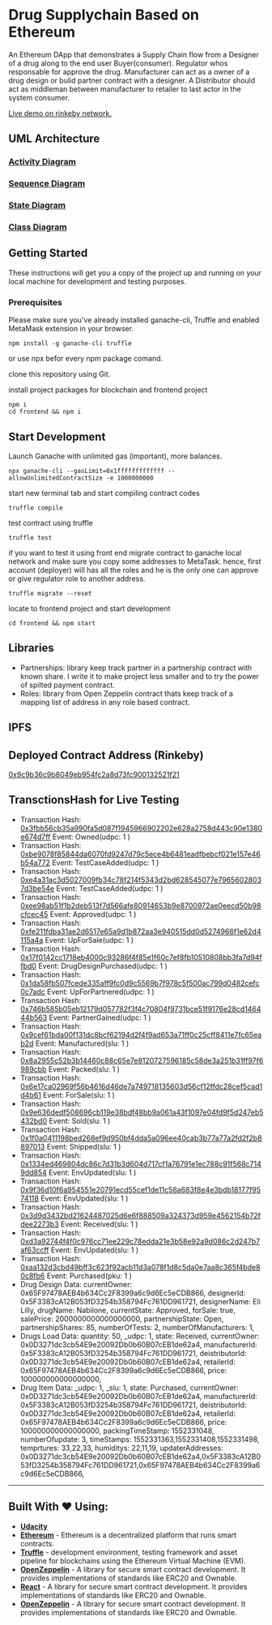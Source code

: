 # Drug Supplychain Based on Ethereum
An Ethereum DApp that demonstrates a Supply Chain flow from a Designer of a drug along to the end user Buyer(consumer). Regulator whos responsable for approve the drug. Manufacturer can act as a owner of a drug design or bulid partner contract with a designer. A Distributor should act as middleman between manufacturer to retailer to last actor in the system consumer.

[Live demo on rinkeby network.](https://drugn-drugz-ukdhcdvqtk.now.sh/)


## UML Architecture

### [Activity Diagram](architecture/ActivityDiagram.png)

### [Sequence Diagram](architecture/SequenceDiagram.png)

### [State Diagram](architecture/StateDiagram.png)

### [Class Diagram](architecture/ClassDiagram.png)

## Getting Started

These instructions will get you a copy of the project up and running on your local machine for development and testing purposes.
### Prerequisites
Please make sure you've already installed ganache-cli, Truffle and enabled MetaMask extension in your browser.
```
npm install -g ganache-cli truffle
```
or use npx befor every npm package comand.

clone this repository using Git.

install project packages for blockchain and frontend project
```
npm i 
cd frontend && npm i
```

## Start Development
Launch Ganache with unlimited gas (important), more balances.
```
npx ganache-cli --gasLimit=0x1fffffffffffff --allowUnlimitedContractSize -e 1000000000
```
start new terminal tab and start compiling contract codes
```
truffle compile
```
test contract using truffle 
```
truffle test
```
if you want to test it using front end migrate contract to ganache local network and make sure you copy some addresses to MetaTask. hence, first account (deployer) will has all the roles and he is the only one can approve or give regulator role to another address.
```
truffle migrate --reset
```
locate to frontend project and start development
```
cd frontend && npm start
```

## Libraries

- Partnerships: library keep track partner in a partnership contract with known share. I write it to make project less smaller and to try the power of spilted payment contract.
- Roles: library from Open Zeppelin contract thats keep track of a mapping list of address in any role based contract.
  

## IPFS


## Deployed Contract Address (Rinkeby)

[0x9c9b36c9b8049eb954fc2a8d73fc900132521f21](https://rinkeby.etherscan.io/address/0x9c9b36c9b8049eb954fc2a8d73fc900132521f21)


## TransctionsHash for Live Testing 

- Transaction Hash: [0x3fbb56cb35a990fa5d087f1945966902202e628a2758d443c90e1380e674d7ff](https://rinkeby.etherscan.io/tx/0x3fbb56cb35a990fa5d087f1945966902202e628a2758d443c90e1380e674d7ff) Event: Owned(udpc: 1 )
- Transaction Hash: [0xbe9078f85844da6070fd9247d79c5ece4b6481eadfbebcf021e157e46b54a772](https://rinkeby.etherscan.io/tx/0xbe9078f85844da6070fd9247d79c5ece4b6481eadfbebcf021e157e46b54a772) Event: TestCaseAdded(udpc: 1 )
- Transaction Hash: [0xe4a31ac3d5027009fb34c78f214f5343d2bd628545077e79656028037d3be54e](https://rinkeby.etherscan.io/tx/0xe4a31ac3d5027009fb34c78f214f5343d2bd628545077e79656028037d3be54e) Event: TestCaseAdded(udpc: 1 )
- Transaction Hash: [0xee98ab51f1b2deb513f7d566afe80914653b9e8700972ae0eecd50b98cfcec45](https://rinkeby.etherscan.io/tx/0xee98ab51f1b2deb513f7d566afe80914653b9e8700972ae0eecd50b98cfcec45) Event: Approved(udpc: 1 )
- Transaction Hash: [0xfe211fdba31ae2d6517e65a9d1b872aa3e940515dd0d5274966f1e62d4115a4a](https://rinkeby.etherscan.io/tx/0xfe211fdba31ae2d6517e65a9d1b872aa3e940515dd0d5274966f1e62d4115a4a) Event: UpForSale(udpc: 1 )
- Transaction Hash: [0x17f0142cc1718eb4000c93286f4f85e1f60c7ef8fb10510808bb3fa7d94ffbd0](https://rinkeby.etherscan.io/tx/0x17f0142cc1718eb4000c93286f4f85e1f60c7ef8fb10510808bb3fa7d94ffbd0) Event: DrugDesignPurchased(udpc: 1 )
- Transaction Hash: [0x1da58fb507fcede335aff9fc0d9c5569b7f978c5f500ac799d0482cefc0c7adc](https://rinkeby.etherscan.io/tx/0x1da58fb507fcede335aff9fc0d9c5569b7f978c5f500ac799d0482cefc0c7adc) Event: UpForPartnered(udpc: 1 )
- Transaction Hash: [0x746b585b05eb12179d057782f3f4c70804f9731bce51f9176e28cd146444b563](https://rinkeby.etherscan.io/tx/0x746b585b05eb12179d057782f3f4c70804f9731bce51f9176e28cd146444b563) Event: PartnerGained(udpc: 1 )
- Transaction Hash: [0x9cef61bda00f131dc8bcf62194d2f4f9ad653a71ff0c25cff8411e7fc65eab2d](https://rinkeby.etherscan.io/tx/0x9cef61bda00f131dc8bcf62194d2f4f9ad653a71ff0c25cff8411e7fc65eab2d) Event: Manufactured(slu: 1 )
- Transaction Hash: [0x8a2955c52b3b14460c88c65e7e8120727596185c58de3a251b31ff97f6989cbb](https://rinkeby.etherscan.io/tx/0x8a2955c52b3b14460c88c65e7e8120727596185c58de3a251b31ff97f6989cbb) Event: Packed(slu: 1 )
- Transaction Hash: [0x6e17ca02969f56b4616d46de7a749718135603d56cf12ffdc28cef5cad1d4b61](https://rinkeby.etherscan.io/tx/0x6e17ca02969f56b4616d46de7a749718135603d56cf12ffdc28cef5cad1d4b61) Event: ForSale(slu: 1 )
- Transaction Hash: [0x9e636dedf508696cb119e38bdf48bb9a061a43f1097e04fd9f5d247eb5432bd0](https://rinkeby.etherscan.io/tx/0x9e636dedf508696cb119e38bdf48bb9a061a43f1097e04fd9f5d247eb5432bd0) Event: Sold(slu: 1 )
- Transaction Hash: [0x1f0a0411198bed268ef9d950bf4dda5a096ee40cab3b77a77a2fd2f2b8897013](https://rinkeby.etherscan.io/tx/0x1f0a0411198bed268ef9d950bf4dda5a096ee40cab3b77a77a2fd2f2b8897013) Event: Shipped(slu: 1 )
- Transaction Hash: [0x1334ed469804dc86c7d31b3d604d717cf1a76791e1ec788c91f568c7149dd854](https://rinkeby.etherscan.io/tx/0x1334ed469804dc86c7d31b3d604d717cf1a76791e1ec788c91f568c7149dd854) Event: EnvUpdated(slu: 1 )
- Transaction Hash: [0x9f36d10f6a954551e20791ecd55cef1de11c56a683f8e4e3bdb18177f9574118](https://rinkeby.etherscan.io/tx/0x9f36d10f6a954551e20791ecd55cef1de11c56a683f8e4e3bdb18177f9574118) Event: EnvUpdated(slu: 1 )
- Transaction Hash: [0x3d9d3432bd21624487025d6e6f888509a324373d959e4562154b72fdee2273b3](https://rinkeby.etherscan.io/tx/0x3d9d3432bd21624487025d6e6f888509a324373d959e4562154b72fdee2273b3) Event: Received(slu: 1 )
- Transaction Hash: [0xd3a92744f4f0c976cc71ee229c78edda21e3b58e92a9d086c2d247b7af63ccff](https://rinkeby.etherscan.io/tx/0xd3a92744f4f0c976cc71ee229c78edda21e3b58e92a9d086c2d247b7af63ccff) Event: EnvUpdated(slu: 1 )
- Transaction Hash: [0xaa132d3cbd49bff3c623f92acb11d3a078f1d8c5da0e7aa8c365f4bde80c8fb6](https://rinkeby.etherscan.io/tx/0xaa132d3cbd49bff3c623f92acb11d3a078f1d8c5da0e7aa8c365f4bde80c8fb6) Event: Purchased(pku: 1 )
- Drug Design Data: currentOwner: 0x65F97478AEB4b634Cc2F8399a6c9d6Ec5eCDB866, designerId: 0x5F3383cA12B053fD3254b358794Fc761DD961721, designerName: Eli Lilly, drugName: Nabilone, currentState: Approved, forSale: true, salePrice: 2000000000000000000, partnershipState: Open, partnershipShares: 85, numberOfTests: 2, numberOfManufacturers: 1,
- Drugs Load Data: quantity: 50, _udpc: 1, state: Received, currentOwner: 0x0D3271dc3cb54E9e20092Db0b60B07cEB1de62a4, manufacturerId: 0x5F3383cA12B053fD3254b358794Fc761DD961721, deistributorId: 0x0D3271dc3cb54E9e20092Db0b60B07cEB1de62a4, retailerId: 0x65F97478AEB4b634Cc2F8399a6c9d6Ec5eCDB866, price: 100000000000000000,
- Drug Item Data: _udpc: 1, _slu: 1, state: Purchased, currentOwner: 0x0D3271dc3cb54E9e20092Db0b60B07cEB1de62a4, manufacturerId: 0x5F3383cA12B053fD3254b358794Fc761DD961721, deistributorId: 0x0D3271dc3cb54E9e20092Db0b60B07cEB1de62a4, retailerId: 0x65F97478AEB4b634Cc2F8399a6c9d6Ec5eCDB866, price: 100000000000000000, packingTimeStamp: 1552331048, numberOfupdate: 3, timeStamps: 1552331363,1552331408,1552331498, temprtures: 33,22,33, humiditys: 22,11,19, updaterAddresses: 0x0D3271dc3cb54E9e20092Db0b60B07cEB1de62a4,0x5F3383cA12B053fD3254b358794Fc761DD961721,0x65F97478AEB4b634Cc2F8399a6c9d6Ec5eCDB866,


---
## Built With ❤️ Using:
* [**Udacity**](https://www.udacity.com/) 
* [**Ethereum**](https://www.ethereum.org/) - Ethereum is a decentralized platform that runs smart contracts.
* [**Truffle**](https://truffleframework.com/) - development environment, testing framework and asset pipeline for blockchains using the Ethereum Virtual Machine (EVM).
* [**OpenZeppelin**](https://openzeppelin.org/) -  A library for secure smart contract development. It provides implementations of standards like ERC20 and Ownable.
* [**React**](https://openzeppelin.org/) -  A library for secure smart contract development. It provides implementations of standards like ERC20 and Ownable.
* [**OpenZeppelin**](https://openzeppelin.org/) -  A library for secure smart contract development. It provides implementations of standards like ERC20 and Ownable.
